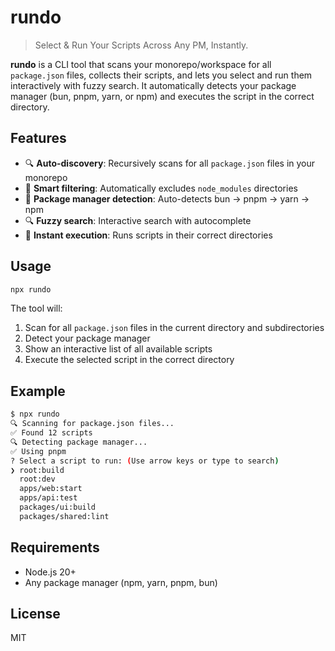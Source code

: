 # rundo

> Select & Run Your Scripts Across Any PM, Instantly.

**rundo** is a CLI tool that scans your monorepo/workspace for all `package.json` files, collects their scripts, and lets you select and run them interactively with fuzzy search. It automatically detects your package manager (bun, pnpm, yarn, or npm) and executes the script in the correct directory.

## Features

- 🔍 **Auto-discovery**: Recursively scans for all `package.json` files in your monorepo
- 🎯 **Smart filtering**: Automatically excludes `node_modules` directories
- 🔧 **Package manager detection**: Auto-detects bun → pnpm → yarn → npm
- 🔍 **Fuzzy search**: Interactive search with autocomplete
- 🚀 **Instant execution**: Runs scripts in their correct directories

## Usage

```bash
npx rundo
```

The tool will:

1. Scan for all `package.json` files in the current directory and subdirectories
2. Detect your package manager
3. Show an interactive list of all available scripts
4. Execute the selected script in the correct directory

## Example

```bash
$ npx rundo
🔍 Scanning for package.json files...
✅ Found 12 scripts
🔍 Detecting package manager...
✅ Using pnpm
? Select a script to run: (Use arrow keys or type to search)
❯ root:build
  root:dev
  apps/web:start
  apps/api:test
  packages/ui:build
  packages/shared:lint
```

## Requirements

- Node.js 20+
- Any package manager (npm, yarn, pnpm, bun)

## License

MIT
